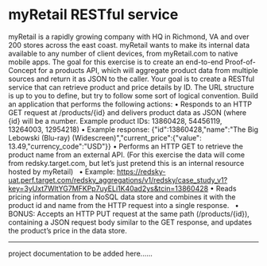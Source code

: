 # myRetail RESTful service

myRetail is a rapidly growing company with HQ in Richmond, VA and over 200 stores across the east coast. myRetail wants to make its internal data available to any number of client devices, from myRetail.com to native mobile apps.
The goal for this exercise is to create an end-to-end Proof-of-Concept for a products API, which will aggregate product data from multiple sources and return it as JSON to the caller.
Your goal is to create a RESTful service that can retrieve product and price details by ID. The URL structure is up to you to define, but try to follow some sort of logical convention.
Build an application that performs the following actions:
•	Responds to an HTTP GET request at /products/{id} and delivers product data as JSON (where {id} will be a number.
Example product IDs: 13860428, 54456119, 13264003, 12954218)
•	Example response: {"id":13860428,"name":"The Big Lebowski (Blu-ray) (Widescreen)","current_price":{"value": 13.49,"currency_code":"USD"}}
•	Performs an HTTP GET to retrieve the product name from an external API. (For this exercise the data will come from redsky.target.com, but let’s just pretend this is an internal resource hosted by myRetail)  
•	Example:
https://redsky-uat.perf.target.com/redsky_aggregations/v1/redsky/case_study_v1?key=3yUxt7WltYG7MFKPp7uyELi1K40ad2ys&tcin=13860428
•	Reads pricing information from a NoSQL data store and combines it with the product id and name from the HTTP request into a single response.  
•	BONUS: Accepts an HTTP PUT request at the same path (/products/{id}), containing a JSON request body similar to the GET response, and updates the product’s price in the data store.  

<hr>

project documentation to be added here......

